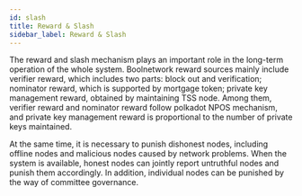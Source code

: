 ```yaml
---
id: slash
title: Reward & Slash
sidebar_label: Reward & Slash
---
```


The reward and slash mechanism plays an important role in the long-term operation of the whole system. Boolnetwork reward sources mainly include verifier reward, which includes two parts: block out and verification; nominator reward, which is supported by mortgage token; private key management reward, obtained by maintaining TSS node. Among them, verifier reward and nominator reward follow polkadot NPOS mechanism, and private key management reward is proportional to the number of private keys maintained.

At the same time, it is necessary to punish dishonest nodes, including offline nodes and malicious nodes caused by network problems. When the system is available, honest nodes can jointly report untruthful nodes and punish them accordingly. In addition, individual nodes can be punished by the way of committee governance.